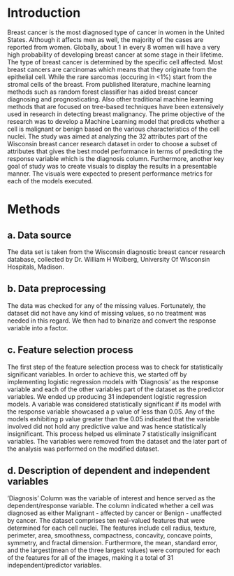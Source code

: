 # Introduction
Breast cancer is the most diagnosed type of cancer in women in the United States. Although it affects men as well, the majority of the cases are reported from women. Globally, about 1 in every 8 women will have a very high probability of developing breast cancer at some stage in their lifetime. The type of breast cancer is determined by the specific cell affected. Most breast cancers are carcinomas which means that they originate  from the epithelial cell. While the rare sarcomas (occuring in <1%) start from the stromal cells of the breast. From published literature, machine learning methods such as random forest classifier has aided breast cancer diagnosing and prognosticating. Also other traditional machine learning methods that are focused on tree-based techniques have been extensively used in research in detecting breast malignancy.
The prime objective of the research was to develop a Machine Learning model that predicts whether a cell is malignant or benign based on the various characteristics of the cell nuclei. The study was aimed at analyzing the 32 attributes part of the Wisconsin breast cancer research dataset in order to choose a subset of attributes that gives the best model performance in terms of predicting the response variable which is the diagnosis column. Furthermore, another key goal of study was to create visuals to display the results in a presentable manner. The visuals were expected to present performance metrics for each of the models executed. 

# Methods
## a. Data source
The data set is taken from the Wisconsin diagnostic breast cancer research database, collected by Dr. William H Wolberg, University Of Wisconsin Hospitals, Madison. 
## b. Data preprocessing
The data was checked for any of the missing values. Fortunately, the dataset did not have any kind of missing values, so no treatment was needed in this regard. We then had to binarize and convert the response variable into a factor. 
##  c. Feature selection process
The first step of the feature selection process was to check for statistically significant variables. In order to achieve this, we started off by implementing logistic regression models with ‘Diagnosis’ as the response variable and each of the other variables part of the dataset as the predictor variables. We ended up producing 31 independent logistic regression models. A variable was considered statistically significant if its model with the response variable showcased a p value of less than 0.05. Any of the models exhibiting p value greater than the 0.05  indicated that the variable involved did not hold any predictive value and was hence statistically insignificant. This process helped us eliminate 7 statistically insignificant variables. The variables were removed from the dataset and the later part of the analysis was performed on the modified dataset. 
## d.	Description of dependent and independent variables
‘Diagnosis’ Column was the variable of interest and hence served as the dependent/response variable. The column indicated whether a cell was diagnosed as either Malignant - affected by cancer or Benign - unaffected by cancer. The dataset comprises ten real-valued features that were determined for each cell nuclei. The features include cell radius, texture, perimeter, area, smoothness, compactness, concavity, concave points, symmetry, and fractal dimension. Furthermore, the mean, standard error, and the largest(mean of the three largest values) were computed for each of the features for all of the images, making it a total of 31 independent/predictor variables. 
